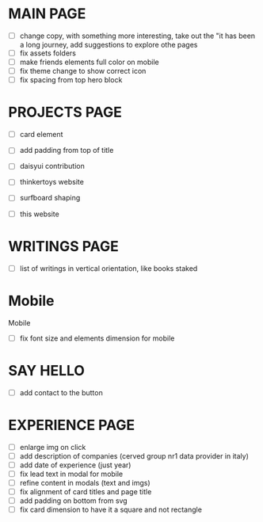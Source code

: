 
# MAIN PAGE

- [ ] change copy, with something more interesting, take out the "it has been a long journey, add suggestions to explore othe pages
- [ ] fix assets folders
- [ ] make friends elements full color on mobile
- [ ] fix theme change to show correct icon
- [ ] fix spacing from top hero block

# PROJECTS PAGE

- [ ] card element
- [ ] add padding from top of title
- [ ] daisyui contribution
- [ ] thinkertoys website
- [ ] surfboard shaping
- [ ] this website


# WRITINGS PAGE
- [ ] list of writings in vertical orientation, like books staked

# Mobile

Mobile
- [ ] fix font size and elements dimension for mobile



# SAY HELLO

- [ ] add contact to the button


# EXPERIENCE PAGE

- [ ] enlarge img on click
- [ ] add description of companies (cerved group nr1 data provider in italy)
- [ ] add date of experience (just year)
- [ ] fix lead text in modal for mobile
- [ ] refine content in modals (text and imgs)
- [ ] fix alignment of card titles and page title
- [ ] add padding on bottom from svg
- [ ] fix card dimension to have it a square and not rectangle